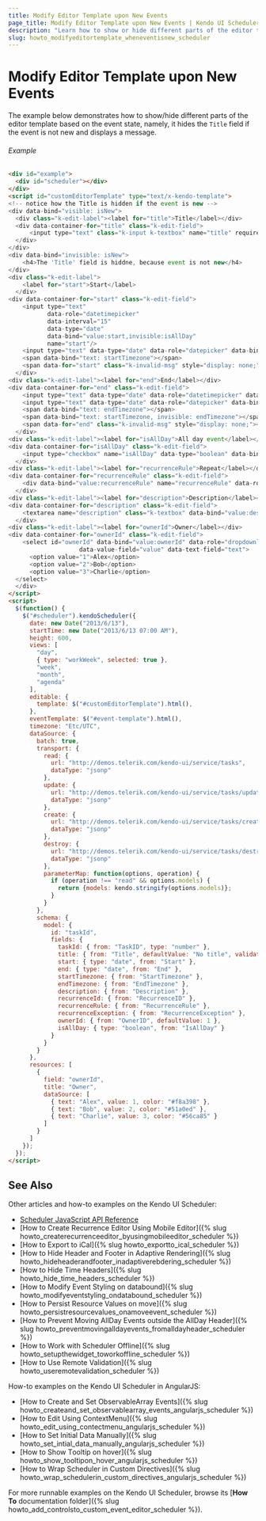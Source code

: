 ```yaml
---
title: Modify Editor Template upon New Events
page_title: Modify Editor Template upon New Events | Kendo UI Scheduler
description: "Learn how to show or hide different parts of the editor template based on the event state in a Kendo UI Scheduler widget."
slug: howto_modifyeditortemplate_wheneventisnew_scheduler
---
```


# Modify Editor Template upon New Events

The example below demonstrates how to show/hide different parts of the editor template based on the event state, namely, it hides the `Title` field if the event is not new and displays a message.

###### Example

```html
<div id="example">
  <div id="scheduler"></div>
</div>
<script id="customEditorTemplate" type="text/x-kendo-template">
<!-- notice how the Title is hidden if the event is new -->
<div data-bind="visible: isNew">
  <div class="k-edit-label"><label for="title">Title</label></div>
  <div data-container-for="title" class="k-edit-field">
      <input type="text" class="k-input k-textbox" name="title" required="required" data-bind="value:title">
  </div>
</div>
<div data-bind="invisible: isNew">
    <h4>The 'Title' field is hiddne, because event is not new</h4>
</div>
<div class="k-edit-label">
    <label for="start">Start</label>
  </div>
<div data-container-for="start" class="k-edit-field">
    <input type="text"
           data-role="datetimepicker"
           data-interval="15"
           data-type="date"
           data-bind="value:start,invisible:isAllDay"
           name="start"/>
    <input type="text" data-type="date" data-role="datepicker" data-bind="value:start,visible:isAllDay" name="start" />
    <span data-bind="text: startTimezone"></span>
    <span data-for="start" class="k-invalid-msg" style="display: none;"></span>
  </div>
<div class="k-edit-label"><label for="end">End</label></div>
<div data-container-for="end" class="k-edit-field">
    <input type="text" data-type="date" data-role="datetimepicker" data-bind="value:end,invisible:isAllDay" name="end" data-datecompare-msg="End date should be greater than or equal to the start date" />
    <input type="text" data-type="date" data-role="datepicker" data-bind="value:end,visible:isAllDay" name="end" data-datecompare-msg="End date should be greater than or equal to the start date" />
    <span data-bind="text: endTimezone"></span>
    <span data-bind="text: startTimezone, invisible: endTimezone"></span>
    <span data-for="end" class="k-invalid-msg" style="display: none;"></span>
  </div>
<div class="k-edit-label"><label for="isAllDay">All day event</label></div>
<div data-container-for="isAllDay" class="k-edit-field">
    <input type="checkbox" name="isAllDay" data-type="boolean" data-bind="checked:isAllDay">
  </div>
<div class="k-edit-label"><label for="recurrenceRule">Repeat</label></div>
<div data-container-for="recurrenceRule" class="k-edit-field">
    <div data-bind="value:recurrenceRule" name="recurrenceRule" data-role="recurrenceeditor"></div>
  </div>
<div class="k-edit-label"><label for="description">Description</label></div>
<div data-container-for="description" class="k-edit-field">
    <textarea name="description" class="k-textbox" data-bind="value:description"></textarea>
  </div>
<div class="k-edit-label"><label for="ownerId">Owner</label></div>
<div data-container-for="ownerId" class="k-edit-field">
    <select id="ownerId" data-bind="value:ownerId" data-role="dropdownlist"
                    data-value-field="value" data-text-field="text">
      <option value="1">Alex</option>
      <option value="2">Bob</option>
      <option value="3">Charlie</option>
  </select>
  </div>
</script>
<script>
  $(function() {
    $("#scheduler").kendoScheduler({
      date: new Date("2013/6/13"),
      startTime: new Date("2013/6/13 07:00 AM"),
      height: 600,
      views: [
        "day",
        { type: "workWeek", selected: true },
        "week",
        "month",
        "agenda"
      ],
      editable: {
        template: $("#customEditorTemplate").html(),
      },
      eventTemplate: $("#event-template").html(),
      timezone: "Etc/UTC",
      dataSource: {
        batch: true,
        transport: {
          read: {
            url: "http://demos.telerik.com/kendo-ui/service/tasks",
            dataType: "jsonp"
          },
          update: {
            url: "http://demos.telerik.com/kendo-ui/service/tasks/update",
            dataType: "jsonp"
          },
          create: {
            url: "http://demos.telerik.com/kendo-ui/service/tasks/create",
            dataType: "jsonp"
          },
          destroy: {
            url: "http://demos.telerik.com/kendo-ui/service/tasks/destroy",
            dataType: "jsonp"
          },
          parameterMap: function(options, operation) {
            if (operation !== "read" && options.models) {
              return {models: kendo.stringify(options.models)};
            }
          }
        },
        schema: {
          model: {
            id: "taskId",
            fields: {
              taskId: { from: "TaskID", type: "number" },
              title: { from: "Title", defaultValue: "No title", validation: { required: true } },
              start: { type: "date", from: "Start" },
              end: { type: "date", from: "End" },
              startTimezone: { from: "StartTimezone" },
              endTimezone: { from: "EndTimezone" },
              description: { from: "Description" },
              recurrenceId: { from: "RecurrenceID" },
              recurrenceRule: { from: "RecurrenceRule" },
              recurrenceException: { from: "RecurrenceException" },
              ownerId: { from: "OwnerID", defaultValue: 1 },
              isAllDay: { type: "boolean", from: "IsAllDay" }
            }
          }
        }
      },
      resources: [
        {
          field: "ownerId",
          title: "Owner",
          dataSource: [
            { text: "Alex", value: 1, color: "#f8a398" },
            { text: "Bob", value: 2, color: "#51a0ed" },
            { text: "Charlie", value: 3, color: "#56ca85" }
          ]
        }
      ]
    });
  });
</script>
```

## See Also

Other articles and how-to examples on the Kendo UI Scheduler:

* [Scheduler JavaScript API Reference](/api/javascript/ui/scheduler)
* [How to Create Recurrence Editor Using Mobile Editor]({% slug howto_createrecurrenceeditor_byusingmobileeditor_scheduler %})
* [How to Export to iCal]({% slug howto_exportto_ical_scheduler %})
* [How to Hide Header and Footer in Adaptive Rendering]({% slug howto_hideheaderandfooter_inadaptiverebdering_scheduler %})
* [How to Hide Time Headers]({% slug howto_hide_time_headers_scheduler %})
* [How to Modify Event Styling on databound]({% slug howto_modifyeventstyling_ondatabound_scheduler %})
* [How to Persist Resource Values on move]({% slug howto_persistresourcevalues_onamoveevent_scheduler %})
* [How to Prevent Moving AllDay Events outside the AllDay Header]({% slug howto_preventmovingalldayevents_fromalldayheader_scheduler %})
* [How to Work with Scheduler Offline]({% slug howto_setupthewidget_toworkoffline_scheduler %})
* [How to Use Remote Validation]({% slug howto_useremotevalidation_scheduler %})

How-to examples on the Kendo UI Scheduler in AngularJS:

* [How to Create and Set ObservableArray Events]({% slug howto_createand_set_observablearray_events_angularjs_scheduler %})
* [How to Edit Using ContextMenu]({% slug howto_edit_using_contectmenu_angularjs_scheduler %})
* [How to Set Initial Data Manually]({% slug howto_set_intial_data_manually_angularjs_scheduler %})
* [How to Show Тooltip on hover]({% slug howto_show_tooltipon_hover_angularjs_scheduler %})
* [How to Wrap Scheduler in Custom Directives]({% slug howto_wrap_schedulerin_custom_directives_angularjs_scheduler %})

For more runnable examples on the Kendo UI Scheduler, browse its [**How To** documentation folder]({% slug howto_add_controlsto_custom_event_editor_scheduler %}).
